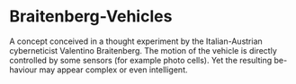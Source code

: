 # Braitenberg-Vehicles
A concept conceived in a thought experiment by the Italian-Austrian cyberneticist Valentino Braitenberg. The motion of the vehicle is directly controlled by some sensors (for example photo cells). Yet the resulting be- haviour may appear complex or even intelligent.
